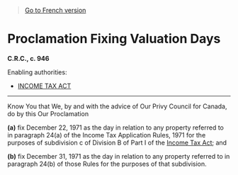 > [Go to French version](/fr/Règlements/Codification%20des%20règlements%20du%20Canada/901-1000/C.R.C.,%20ch.%20946.md)

# Proclamation Fixing Valuation Days

**C.R.C., c. 946**

Enabling authorities: 
- [INCOME TAX ACT](/en/Acts/Statutes%20of%20Canada/1985/c.%201%20(5th%20Supp.).md)

----------

Know You that We, by and with the advice of Our Privy Council for Canada, do by this Our Proclamation

**(a)** fix December 22, 1971 as the day in relation to any property referred to in paragraph 24(a) of the Income Tax Application Rules, 1971 for the purposes of subdivision c of Division B of Part I of the [Income Tax Act](/en/Acts/Statutes%20of%20Canada/1985/c.%201%20(5th%20Supp.).md); and

**(b)** fix December 31, 1971 as the day in relation to any property referred to in paragraph 24(b) of those Rules for the purposes of that subdivision.


